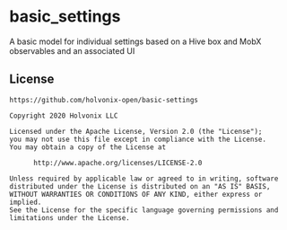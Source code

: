 # basic_settings

A basic model for individual settings based on a Hive box and MobX observables and an associated UI

## License

```
https://github.com/holvonix-open/basic-settings

Copyright 2020 Holvonix LLC

Licensed under the Apache License, Version 2.0 (the "License");
you may not use this file except in compliance with the License.
You may obtain a copy of the License at

      http://www.apache.org/licenses/LICENSE-2.0

Unless required by applicable law or agreed to in writing, software
distributed under the License is distributed on an "AS IS" BASIS,
WITHOUT WARRANTIES OR CONDITIONS OF ANY KIND, either express or implied.
See the License for the specific language governing permissions and
limitations under the License.
```